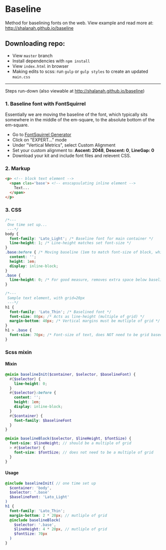 # Baseline
Method for baselining fonts on the web. View example and read more at: http://shalanah.github.io/baseline

## Downloading repo:
- View `master` branch
- Install dependencies with `npm install`
- View `index.html` in browser
- Making edits to scss: run `gulp` or `gulp styles` to create an updated `main.css`


----

Steps run-down (also viewable at http://shalanah.github.io/baseline)

### 1. Baseline font with FontSquirrel

Essentially we are moving the baseline of the font, which typically sits somewhere in the middle of the em-square, to the absolute bottom of the em-square.

- Go to [FontSquirrel Generator](https://www.fontsquirrel.com/tools/webfont-generator)
- Click on "EXPERT..." mode
- Under "Vertical Metrics", select Custom Alignment
- Set your custom alignment to: **Ascent: 2048**, **Descent: 0**, **LineGap: 0**
- Download your kit and include font files and relevent CSS.

### 2. Markup
```html
<p> <!-- block text element -->
  <span clas='base'> <!-- enscapsulating inline element -->
    Text...
  </span>
</p>
```

### 3. CSS
```css
/*--- 
 One time set up... 
 ---*/
body {
  font-family: 'Lato_Light'; /* Baseline font for main container */
  line-height: 1; /* Line-height matches set font-size */
}
.base:before { /* Moving baseline (1em to match font-size of block, which is our line-height) */
  content: '';
  height: 1em;
  display: inline-block; 
}
.base {
  line-height: 0; /* For good measure, removes extra space below baseline, in IE/FF */
}

/*--- 
 Sample text element, with grid=20px 
 ---*/
h1 {
  font-family: 'Lato_Thin'; /* Baselined font */
  font-size: 80px; /* Acts as line-height (multiple of grid) */
  margin-bottom: 40px; /* Vertical margins must be mutliple of grid */
}
h1 > .base {
  font-size: 70px; /* Font-size of text, does NOT need to be grid based */
}
```

### Scss mixin
#### Mixin
```scss
@mixin baselineInit($container, $selector, $baselineFont) {
  #{$selector} {
    line-height: 0;
  }
  #{$selector}:before {
    content: '';
    height: 1em;
    display: inline-block;
  }
  #{$container} {
    font-family: $baselineFont
  }
}

@mixin baselineBlock($selector, $lineHeight, $fontSize) {
  font-size: $lineHeight; // should be a multiple of grid
  > #{$selector} {
    font-size: $fontSize; // does not need to be a multiple of grid
  }
}
```
#### Usage
```scss
@include baselineInit( // one time set up
  $container: 'body',
  $selector: '.base'
  $baselineFont: 'Lato_Light'
)
h1 {
  font-family: 'Lato_Thin';
  margin-bottom: 2 * 20px; // mutliple of grid
  @include baselineBlock(
    $selector: '.base',
    $lineHeight: 4 * 20px, // mutliple of grid
    $fontSize: 70px
  )
}
```
